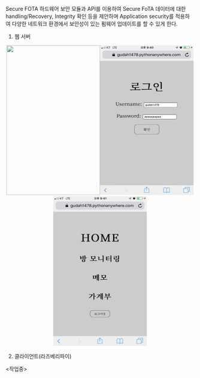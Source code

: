 Secure FOTA
하드웨어 보안 모듈과 API를 이용하여 Secure FoTA
데이터에 대한 handling/Recovery, Integrity 확인 등을 제안하며 Application security를 적용하여 다양한 네트워크 환경에서 보안성이 있는 펌웨어 업데이트를 할 수 있게 한다. 

1. 웹 서버

<p align="center"><img src="https://github.com/CSID-DGU/2019-1-CECD2-MAMMOTH-2/tree/master/images/login.png" width="250" height="400"><img src="https://github.com/dgu-pmos/secretary_mo/blob/master/images/login2_cap.jpeg" width="250" height="400"><img src="https://github.com/dgu-pmos/secretary_mo/blob/master/images/main_cap.jpeg" width="250" height="400"></p>





2. 클라이언트(라즈베리파이)

<작업중>
